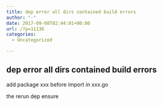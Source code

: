 ```yaml
---
title: dep error all dirs contained build errors
author: "-"
date: 2017-09-08T02:44:01+00:00
url: /?p=11136
categories:
  - Uncategorized

---
```

## dep error all dirs contained build errors
add package xxx before import in xxx.go
  
the rerun dep ensure